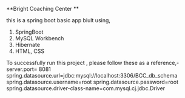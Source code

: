 **Bright Coaching Center **

this is a spring boot basic app biult using,
  1. SpringBoot 
  2. MySQL Workbench
  3. Hibernate
  4. HTML, CSS


To successfully run this project , please follow these as a reference,-
  server.port= 8081
  spring.datasource.url=jdbc:mysql://localhost:3306/BCC_db_schema
  spring.datasource.username=root
  spring.datasource.password=root
  spring.datasource.driver-class-name=com.mysql.cj.jdbc.Driver
